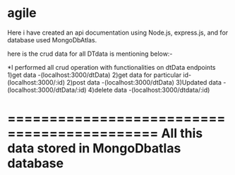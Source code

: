 # agile
Here i have created an api documentation using Node.js, express.js, and for database used MongoDbAtlas.

here is the crud data for all DTdata is mentioning below:-

*I performed all crud operation with functionalities on dtData endpoints
1)get data                  -(localhost:3000/dtData)
2)get data for particular id-(localhost:3000/:id)
2)post data                 -(localhost:3000/dtData)
3)Updated data              -(localhost:3000/dtData/:id)
4)delete data               -(localhost:3000/dtdata/:id)


============================================
All this data stored in MongoDbatlas database
============================================
